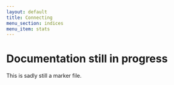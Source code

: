 ```yaml
---
layout: default
title: Connecting
menu_section: indices
menu_item: stats
---
```



# Documentation still in progress

This is sadly still a marker file.


